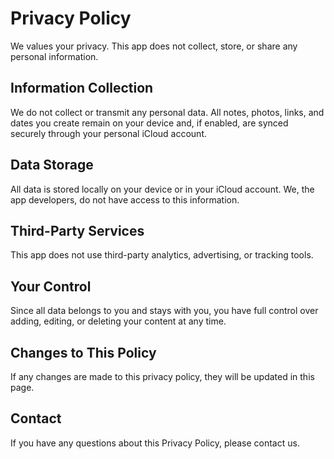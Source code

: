 # Privacy Policy

We values your privacy. This app does not collect, store, or share any personal information.

## Information Collection

We do not collect or transmit any personal data. All notes, photos, links, and dates you create remain on your device and, if enabled, are synced securely through your personal iCloud account.

## Data Storage

All data is stored locally on your device or in your iCloud account. We, the app developers, do not have access to this information.

## Third-Party Services

This app does not use third-party analytics, advertising, or tracking tools.

## Your Control

Since all data belongs to you and stays with you, you have full control over adding, editing, or deleting your content at any time.

## Changes to This Policy

If any changes are made to this privacy policy, they will be updated in this page.

## Contact

If you have any questions about this Privacy Policy, please contact us.
